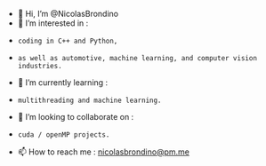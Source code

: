 - 👋 Hi, I’m @NicolasBrondino
- 👀 I’m interested in :
-     coding in C++ and Python,
-     as well as automotive, machine learning, and computer vision industries.
- 🌱 I’m currently learning : 
-     multithreading and machine learning.
- 💞️ I’m looking to collaborate on :
-     cuda / openMP projects.
- 📫 How to reach me : nicolasbrondino@pm.me

<!---
NicolasBrondino/NicolasBrondino is a ✨ special ✨ repository because its `README.md` (this file) appears on your GitHub profile.
You can click the Preview link to take a look at your changes.
--->
